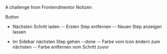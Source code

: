 A challenge from Frontendmentor 
Notizen 

Button
- Nächsten Schritt laden
-- Ersten Step entfernen
-- Neuen Step anzeigen lassen 

- Im Sidebar nächsten Step gehen --done
-- Farbe vom Icon ändern zum nächsten 
-- Farbe  entfernen vom Schritt zuvor



